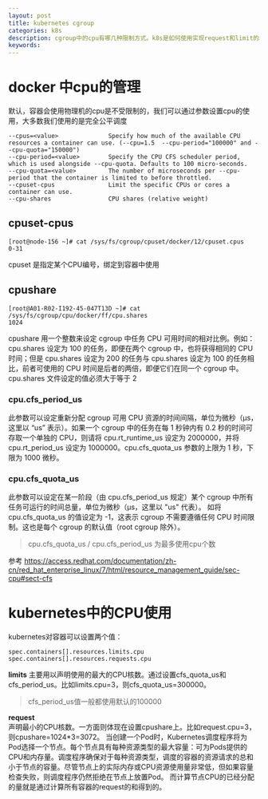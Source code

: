 ```yaml
---
layout: post
title: kubernetes cgroup
categories: k8s
description: cgroup中的cpu有哪几种限制方式。k8s是如何使用实现request和limit的。
keywords:
---
```


# docker 中cpu的管理

默认，容器会使用物理机的cpu是不受限制的，我们可以通过参数设置cpu的使用，大多数我们使用的是完全公平调度

```
--cpus=<value>              Specify how much of the available CPU resources a container can use. (--cpu=1.5  --cpu-period="100000" and --cpu-quota="150000")
--cpu-period=<value>        Specify the CPU CFS scheduler period, which is used alongside --cpu-quota. Defaults to 100 micro-seconds.
--cpu-quota=<value>         The number of microseconds per --cpu-period that the container is limited to before throttled. 
--cpuset-cpus               Limit the specific CPUs or cores a container can use.
--cpu-shares                CPU shares (relative weight)
```

## cpuset-cpus
```
[root@node-156 ~]# cat /sys/fs/cgroup/cpuset/docker/12/cpuset.cpus
0-31
```
cpuset 是指定某个CPU编号，绑定到容器中使用

## cpushare
```
[root@A01-R02-I192-45-047T13D ~]# cat /sys/fs/cgroup/cpu/docker/ff/cpu.shares
1024
```
cpushare 用一个整数来设定 cgroup 中任务 CPU 可用时间的相对比例。例如： cpu.shares 设定为 100 的任务，即便在两个 cgroup 中，也将获得相同的 CPU 时间；但是 cpu.shares 设定为 200 的任务与 cpu.shares 设定为 100 的任务相比，前者可使用的 CPU 时间是后者的两倍，即便它们在同一个 cgroup 中。cpu.shares 文件设定的值必须大于等于 2

###  cpu.cfs_period_us
  此参数可以设定重新分配 cgroup 可用 CPU 资源的时间间隔，单位为微秒（µs，这里以 “us” 表示）。如果一个 cgroup 中的任务在每 1 秒钟内有 0.2 秒的时间可存取一个单独的 CPU，则请将 cpu.rt_runtime_us 设定为 2000000，并将 cpu.rt_period_us 设定为 1000000。cpu.cfs_quota_us 参数的上限为 1 秒，下限为 1000 微秒。


### cpu.cfs_quota_us

  此参数可以设定在某一阶段（由 cpu.cfs_period_us 规定）某个 cgroup 中所有任务可运行的时间总量，单位为微秒（µs，这里以 "us" 代表）。
  如将 cpu.cfs_quota_us 的值设定为 -1，这表示 cgroup 不需要遵循任何 CPU 时间限制。这也是每个 cgroup 的默认值（root cgroup 除外）。

> cpu.cfs_quota_us / cpu.cfs_period_us 为最多使用cpu个数

参考 https://access.redhat.com/documentation/zh-cn/red_hat_enterprise_linux/7/html/resource_management_guide/sec-cpu#sect-cfs



# kubernetes中的CPU使用

kubernetes对容器可以设置两个值：
```
spec.containers[].resources.limits.cpu
spec.containers[].resources.requests.cpu
```
**limits**  主要用以声明使用的最大的CPU核数。通过设置cfs_quota_us和cfs_period_us。比如limits.cpu=3，则cfs_quota_us=300000。

>  cfs_period_us值一般都使用默认的100000

**request**  
声明最小的CPU核数。一方面则体现在设置cpushare上。比如request.cpu=3，则cpushare=1024*3=3072。
当创建一个Pod时，Kubernetes调度程序将为Pod选择一个节点。每个节点具有每种资源类型的最大容量：可为Pods提供的CPU和内存量。调度程序确保对于每种资源类型，调度的容器的资源请求的总和小于节点的容量。尽管节点上的实际内存或CPU资源使用量非常低，但如果容量检查失败，则调度程序仍然拒绝在节点上放置Pod。
而计算节点CPU的已经分配的量就是通过计算所有容器的request的和得到的。






